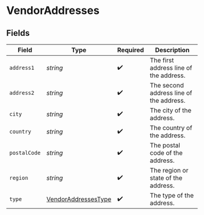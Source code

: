 # VendorAddresses


## Fields

| Field                                                             | Type                                                              | Required                                                          | Description                                                       |
| ----------------------------------------------------------------- | ----------------------------------------------------------------- | ----------------------------------------------------------------- | ----------------------------------------------------------------- |
| `address1`                                                        | *string*                                                          | :heavy_check_mark:                                                | The first address line of the address.                            |
| `address2`                                                        | *string*                                                          | :heavy_check_mark:                                                | The second address line of the address.                           |
| `city`                                                            | *string*                                                          | :heavy_check_mark:                                                | The city of the address.                                          |
| `country`                                                         | *string*                                                          | :heavy_check_mark:                                                | The country of the address.                                       |
| `postalCode`                                                      | *string*                                                          | :heavy_check_mark:                                                | The postal code of the address.                                   |
| `region`                                                          | *string*                                                          | :heavy_check_mark:                                                | The region or state of the address.                               |
| `type`                                                            | [VendorAddressesType](../../models/shared/vendoraddressestype.md) | :heavy_check_mark:                                                | The type of the address.                                          |